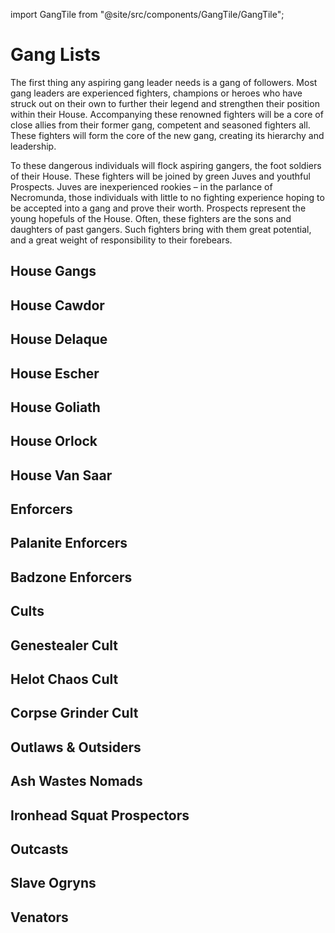 import GangTile from "@site/src/components/GangTile/GangTile";

# Gang Lists

The first thing any aspiring gang leader needs is a
gang of followers. Most gang leaders are experienced
fighters, champions or heroes who have struck out
on their own to further their legend and strengthen
their position within their House. Accompanying these
renowned fighters will be a core of close allies from
their former gang, competent and seasoned fighters
all. These fighters will form the core of the new gang, creating its hierarchy and leadership.

To these dangerous individuals will flock aspiring
gangers, the foot soldiers of their House. These
fighters will be joined by green Juves and youthful
Prospects. Juves are inexperienced rookies – in the
parlance of Necromunda, those individuals with little
to no fighting experience hoping to be accepted into a
gang and prove their worth. Prospects represent the
young hopefuls of the House. Often, these fighters are
the sons and daughters of past gangers. Such fighters
bring with them great potential, and a great weight of
responsibility to their forebears.

<h2>House Gangs</h2>

<div className="gang-tiles">

<GangTile link="house-cawdor" >

## House Cawdor

</GangTile>

<GangTile link="house-delaque" >

## House Delaque

</GangTile>

<GangTile link="house-escher" >

## House Escher

</GangTile>

<GangTile link="house-goliath" >

## House Goliath

</GangTile>

<GangTile link="house-orlock" >

## House Orlock

</GangTile>

<GangTile link="house-van-saar" >

## House Van Saar

</GangTile>

</div>

<h2>Enforcers</h2>

<div className="gang-tiles">

<GangTile link="palanite-enforcers" >

## Palanite Enforcers

</GangTile>
<GangTile link="badzone-enforcers" >

## Badzone Enforcers

</GangTile>

</div>

<h2>Cults</h2>

<div className="gang-tiles">

<GangTile link="genestealer-cult" >

## Genestealer Cult

</GangTile>

<GangTile link="helot-chaos-cult" >

## Helot Chaos Cult

</GangTile>

<GangTile link="corpse-grinder-cult" >

## Corpse Grinder Cult

</GangTile>

</div>

<h2>Outlaws & Outsiders</h2>

<div className="gang-tiles">

<GangTile link="ash-wastes-nomads" >

## Ash Wastes Nomads

</GangTile>

<GangTile link="squats"  >

## Ironhead Squat Prospectors

</GangTile>

<GangTile link="outcasts" >

## Outcasts

</GangTile>

<GangTile link="slave-ogryns" >

## Slave Ogryns

</GangTile>
<GangTile link="venators"  >

## Venators

</GangTile>

</div>
